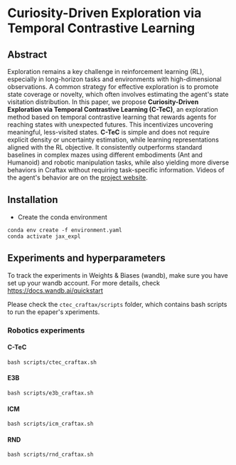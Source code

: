 # Curiosity-Driven Exploration via Temporal Contrastive Learning 


## Abstract
Exploration remains a key challenge in reinforcement learning (RL), especially in long-horizon tasks and environments with high-dimensional observations. A common strategy for effective exploration is to promote state coverage or novelty, which often involves estimating the agent's state visitation distribution. In this paper, we propose **Curiosity-Driven Exploration via Temporal Contrastive Learning (C-TeC)**, an exploration method based on temporal contrastive learning that rewards agents for reaching states with unexpected futures. This incentivizes uncovering meaningful, less-visited states. **C-TeC** is simple and does not require explicit density or uncertainty estimation, while learning representations aligned with the RL objective. It consistently outperforms standard baselines in complex mazes using different embodiments (Ant and Humanoid) and robotic manipulation tasks, while also yielding more diverse behaviors in Craftax without requiring task-specific information. Videos of the agent's behavior are on the [project website](https://sites.google.com/view/ctec-anonymous-submission).


## Installation
- Create the conda environment
```
conda env create -f environment.yaml
conda activate jax_expl
```
## Experiments and hyperparameters
To track the experiments in Weights & Biases (wandb), make sure you have set up your wandb account. For more details, check https://docs.wandb.ai/quickstart

Please check the ```ctec_craftax/scripts``` folder, which contains bash scripts to run the epaper's xperiments.

### Robotics experiments
#### C-TeC
```
bash scripts/ctec_craftax.sh
```
#### E3B
```
bash scripts/e3b_craftax.sh
```
#### ICM
```
bash scripts/icm_craftax.sh
```
#### RND
```
bash scripts/rnd_craftax.sh
```